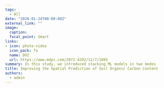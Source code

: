 ```yaml
---
tags:
  - All
date: "2020-01-24T00:00:00Z"
external_link: ""
image:
  caption: 
  focal_point: Smart
links:
- icon: photo-video
  icon_pack: fa
  name: DOI
  url: https://www.mdpi.com/2072-4292/12/7/1095
summary: In this study, we introduced stacking ML models in two modes (standard mode and rescan mode) in order to improve the spatial prediction of SOC content at two contrasting climatic regions (arid and sub-humid). The stacking ensemble modeling in both modes indicated the higher performance in comparison to the individual models.
title: Improving the Spatial Prediction of Soil Organic Carbon Content in Two Contrasting Climatic Regions by Stacking Machine Learning Models and Rescanning Covariate Space
authors: 
  - admin
---
```

